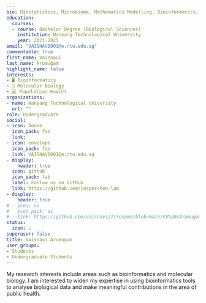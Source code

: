 ```yaml
---
bio: Biostatistics, Microbiome, Mathematics Modelling, Bioinformatics, Population Health, Multi-omics.
education:
  courses:
  - course: Bachelor Degree (Biological Sciences)
    institution: Nanyang Technological University
    year: 2021-2025
email: "VAISNAVI001@e.ntu.edu.sg"
commentable: true
first_name: Vaisnavi
last_name: Arumugam
highlight_name: false
interests:
- 🖥 Bioinformatics
- 🔬 Molecular Biology
- 💻 Population Health
organizations:
- name: Nanyang Technological University
  url: ""
role: Undergraduate
social:
- icon: house
  icon_pack: fas
  link: 
- icon: envelope
  icon_pack: fas
  link: VAISNAVI001@e.ntu.edu.sg
- display:
    header: true
  icon: github
  icon_pack: fab
  label: Follow us on GitHub
  link: https://github.com/jaspershen-lab
- display:
    header: true
# - icon: cv
#   icon_pack: ai
#   link: https://github.com/vaisnavi27/resume/blob/main/CV%20(Arumugam%20Vaisnavi).pdf
status:
  icon: ☕️
superuser: false
title: Vaisnavi Arumugam
user_groups:
- Students
- Undergraduate Students
---
```


My research interests include areas such as bioinformatics and molecular biology.  I am interested to widen my expertise in using bioinformatics tools to analyse biological data and make meaningful contributions in the area of public health. 
 

